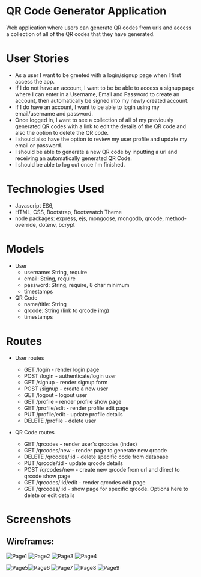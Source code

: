 # QR Code Generator Application

Web application where users can generate QR codes from urls and access a collection of all of the QR codes that they have generated. 

# User Stories
- As a user I want to be greeted with a login/signup page when I first access the app. 
- If I do not have an account, I want to be be able to access a signup page where I can enter in a Username, Email and Password to create an account, then automatically be signed into my newly created account. 
- If I do have an account, I want to be able to login using my email/username and password. 
- Once logged in, I want to see a collection of all of my previously generated QR codes with a link to edit the details of the QR code and also the option to delete the QR code.
- I should also have the option to review my user profile and update my email or password. 
- I should be able to generate a new QR code by inputting a url and receiving an automatically generated QR Code. 
- I should be able to log out once I'm finished. 

# Technologies Used
- Javascript ES6,
- HTML, CSS, Bootstrap, Bootswatch Theme
- node packages: express, ejs, mongoose, mongodb, qrcode, method-override, dotenv, bcrypt
# Models 
- User
  - username: String, require 
  - email: String, require
  - password: String, require, 8 char minimum
  - timestamps 
- QR Code
  - name/title: String
  - qrcode: String (link to qrcode img) 
  - timestamps
  
# Routes
- User routes
  - GET /login - render login page
  - POST /login - authenticate/login user
  - GET /signup - render signup form
  - POST /signup - create a new user
  - GET /logout - logout user
  - GET /profile - render profile show page 
  - GET /profile/edit - render profile edit page
  - PUT /profile/edit - update profile details 
  - DELETE /profile - delete user 
 
- QR Code routes
  - GET /qrcodes - render user's qrcodes (index)
  - GET /qrcodes/new - render page to generate new qrcode 
  - DELETE /qrcodes/:id - delete specific code from database
  - PUT /qrcode/:id - update qrcode details 
  - POST /qrcodes/new - create new qrcode from url and direct to qrcode show page
  - GET /qrcodes/:id/edit - render qrcodes edit page 
  - GET /qrcodes/:id - show page for specific qrcode. Options here to delete or edit details 


# Screenshots

## Wireframes: 
![Page1](https://user-images.githubusercontent.com/30585039/180101576-1a6d6a1b-ef81-48c2-b326-eec80e096e5f.jpg)
![Page2](https://user-images.githubusercontent.com/30585039/180101599-aa1d822b-58fc-4047-b55b-1479e94e1881.jpg)
![Page3](https://user-images.githubusercontent.com/30585039/180101604-cb4d6c4b-550e-45db-8e2d-d3541aa4cea4.jpg)
![Page4](https://user-images.githubusercontent.com/30585039/180101606-212cd2b2-ea6d-4287-8576-7aa0a20b5d1d.jpg)

![Page5](https://user-images.githubusercontent.com/30585039/180101610-8bcffad1-c156-425b-b0ee-e18702fe409f.jpg)![Page6](https://user-images.githubusercontent.com/30585039/180101614-14b17daf-623b-4011-8106-321c73ac7bf7.jpg)
![Page7](https://user-images.githubusercontent.com/30585039/180101617-e6b4acda-139b-468c-aad4-041cf3c94a2c.jpg)
![Page8](https://user-images.githubusercontent.com/30585039/180101619-6663c8e1-9371-4615-a66c-eb4b9d77fc93.jpg)
![Page9](https://user-images.githubusercontent.com/30585039/180101620-d21ea1c3-33a0-48b0-98ca-1a1387b8a442.jpg)


